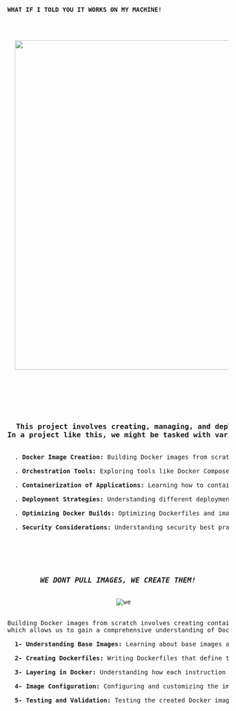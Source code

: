 ### `WHAT IF I TOLD YOU IT WORKS ON MY MACHINE!`
<pre>

<p align="center" >
  <img src="https://user-images.githubusercontent.com/94312066/222552679-a7581246-e4b1-40dd-b8b9-39cc0d6ffaeb.jpeg" width="750">
</p>




<h3>  This project involves creating, managing, and deploying applications using Docker/Docker-compose technology. 
In a project like this, we might be tasked with various assignments or challenges, such as:</h3>
  . <strong>Docker Image Creation:</strong> Building Docker images from scratch and modifying existing ones to suit specific application requirements.

  . <strong>Orchestration Tools:</strong> Exploring tools like Docker Compose or Kubernetes for managing containerized applications and orchestrating multi-container Docker applications.

  . <strong>Containerization of Applications:</strong> Learning how to containerize applications using Docker, ensuring they run consistently across different environments.

  . <strong>Deployment Strategies:</strong> Understanding different deployment strategies using Docker, such as deploying to local environments or cloud platforms like AWS, Azure, or GCP.

  . <strong>Optimizing Docker Builds:</strong> Optimizing Dockerfiles and images for efficiency, minimizing image size, and enhancing performance.

  . <strong>Security Considerations:</strong> Understanding security best practices for Docker containers, image signing, and implementing security measures.


  <div align="center"> 
    <h3><i>WE DONT PULL IMAGES, WE CREATE THEM!</i></h3>
    <img src="https://i.imgur.com/OYY4VcP.gif" alt="we"> </div>

Building Docker images from scratch involves creating container images without relying on pre-existing or base images. 
which allows us to gain a comprehensive understanding of Docker's core concepts, image creation process, and how to tailor images to suit various application needs.

  <strong>1- Understanding Base Images:</strong> Learning about base images and how they serve as the starting point for creating custom images.

  <strong>2- Creating Dockerfiles:</strong> Writing Dockerfiles that define the steps to build the desired environment or application. This includes specifying dependencies, setting up configurations, and executing necessary commands.

  <strong>3- Layering in Docker:</strong> Understanding how each instruction in a Dockerfile adds a new layer to the image and optimizing the layering process for efficiency.

  <strong>4- Image Configuration:</strong> Configuring and customizing the images to match specific application requirements or development environments.

  <strong>5- Testing and Validation:</strong> Testing the created Docker images to ensure they work as intended and fulfill the desired functionality.

</pre>
